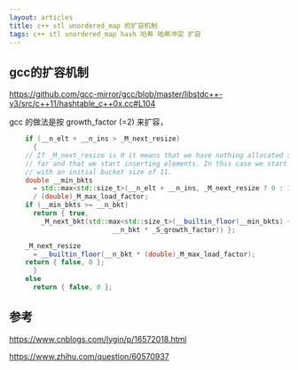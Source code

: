 ```yaml
---
layout: articles
title: c++ stl unordered_map 的扩容机制
tags: c++ stl unordered_map hash 哈希 哈希冲突 扩容
---
```


## gcc的扩容机制


https://github.com/gcc-mirror/gcc/blob/master/libstdc++-v3/src/c++11/hashtable_c++0x.cc#L104

gcc 的做法是按 growth_factor (=2) 来扩容，

```cpp
    if (__n_elt + __n_ins > _M_next_resize)
      {
	// If _M_next_resize is 0 it means that we have nothing allocated so
	// far and that we start inserting elements. In this case we start
	// with an initial bucket size of 11.
	double __min_bkts
	  = std::max<std::size_t>(__n_elt + __n_ins, _M_next_resize ? 0 : 11)
	  / (double)_M_max_load_factor;
	if (__min_bkts >= __n_bkt)
	  return { true,
	    _M_next_bkt(std::max<std::size_t>(__builtin_floor(__min_bkts) + 1,
					      __n_bkt * _S_growth_factor)) };

	_M_next_resize
	  = __builtin_floor(__n_bkt * (double)_M_max_load_factor);
	return { false, 0 };
      }
    else
      return { false, 0 };

```
## 参考

https://www.cnblogs.com/lygin/p/16572018.html

https://www.zhihu.com/question/60570937